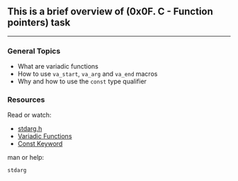 ## This is a brief overview of (0x0F. C - Function pointers) task
___

### **General Topics**
* What are variadic functions
* How to use `va_start`, `va_arg` and `va_end` macros
* Why and how to use the `const` type qualifier


### **Resources**
Read or watch:

* [stdarg.h](https://intranet.alxswe.com/rltoken/wLRJdO8pA2-Vb-rF2Y71sA)
* [Variadic Functions](https://intranet.alxswe.com/rltoken/3gW8GycmyjarbJR76FkrzA)
* [Const Keyword](https://intranet.alxswe.com/rltoken/_RRPCY32VODyN_r2HIEnBQ)

man or help:

`stdarg`
